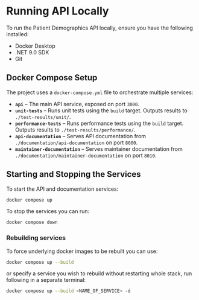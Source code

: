# Running API Locally

To run the Patient Demographics API locally, ensure you have the following installed:

- Docker Desktop
- .NET 9.0 SDK
- Git

## Docker Compose Setup

The project uses a `docker-compose.yml` file to orchestrate multiple services:

- **`api`** – The main API service, exposed on port `3000`.
- **`unit-tests`** – Runs unit tests using the `build` target. Outputs results to `./test-results/unit/`.
- **`performance-tests`** – Runs performance tests using the `build` target. Outputs results to `./test-results/performance/`.
- **`api-documentation`** – Serves API documentation from `./documentation/api-documentation` on port `8000`.
- **`maintainer-documentation`** – Serves maintainer documentation from `./documentation/maintainer-documentation` on port `8010`.

## Starting and Stopping the Services

To start the API and documentation services:

```bash
docker compose up
```

To stop the services you can run:

```bash
docker compose down
```

### Rebuilding services

To force underlying docker images to be rebuilt you can use:

```bash
docker compose up --build
```

or specify a service you wish to rebuild without restarting whole stack, run following in a separate terminal:

```bash
docker compose up --build <NAME_OF_SERVICE> -d
```
